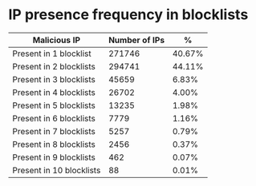# IP presence frequency in blocklists
| Malicious IP | Number of IPs | % |
|----|----|----|
| Present in 1 blocklist | 271746 | 40.67% |
| Present in 2 blocklists | 294741 | 44.11% |
| Present in 3 blocklists | 45659 | 6.83% |
| Present in 4 blocklists | 26702 | 4.00% |
| Present in 5 blocklists | 13235 | 1.98% |
| Present in 6 blocklists | 7779 | 1.16% |
| Present in 7 blocklists | 5257 | 0.79% |
| Present in 8 blocklists | 2456 | 0.37% |
| Present in 9 blocklists | 462 | 0.07% |
| Present in 10 blocklists | 88 | 0.01% |
